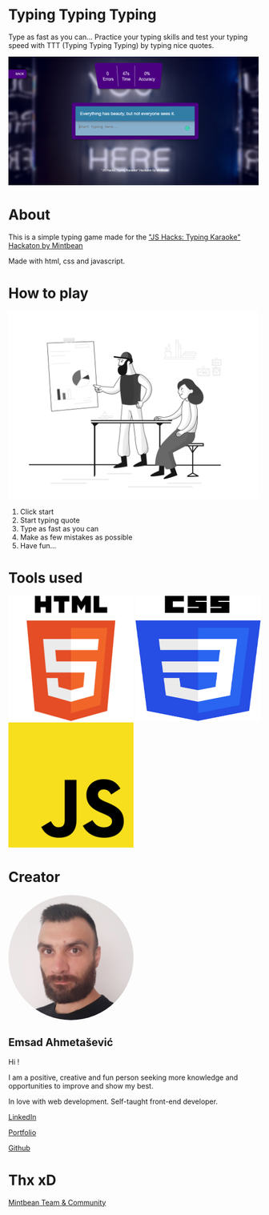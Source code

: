 # Typing Typing Typing

Type as fast as you can...
Practice your typing skills and test your typing speed with TTT (Typing Typing Typing) by typing nice quotes.

<img src="./TTT.png" width="500px">

# About

This is a simple typing game made for the
["JS Hacks: Typing Karaoke" Hackaton by Mintbean](https://www.mintbean.io/)

Made with html, css and javascript.

# How to play

<img src="./img/howto.png" width="500px">

1. Click start
2. Start typing quote
3. Type as fast as you can
4. Make as few mistakes as possible
5. Have fun...

# Tools used

<img src="./img/svg/html.svg" width="250px" height="250">
<img src="./img/svg/css.svg" width="250px" height="250">
<img src="./img/svg/javascript.svg" width="250px" height="250">

# Creator

<img src="./img/emsad.jpg" width="250px" style="border-radius: 50%;">

## Emsad Ahmetašević

Hi !

I am a positive, creative and fun person seeking more knowledge and opportunities to improve and show my best.

In love with web development. Self-taught front-end developer.

[LinkedIn](https://www.linkedin.com/in/emsad)

[Portfolio](https://emsad87.github.io/)

[Github](https://github.com/emsad87)

# Thx xD

[Mintbean Team & Community](https://www.mintbean.io/)
